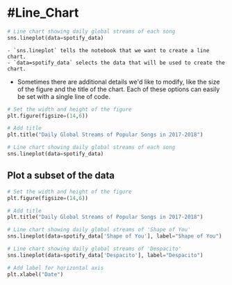 
# #Line_Chart

```python
# Line chart showing daily global streams of each song 
sns.lineplot(data=spotify_data)
```

	- `sns.lineplot` tells the notebook that we want to create a line chart.
	- `data=spotify_data` selects the data that will be used to create the chart.

- Sometimes there are additional details we'd like to modify, like the size of the figure and the title of the chart. Each of these options can easily be set with a single line of code.
```python
# Set the width and height of the figure
plt.figure(figsize=(14,6))

# Add title
plt.title("Daily Global Streams of Popular Songs in 2017-2018")

# Line chart showing daily global streams of each song 
sns.lineplot(data=spotify_data)
```

## Plot a subset of the data

```python
# Set the width and height of the figure
plt.figure(figsize=(14,6))

# Add title
plt.title("Daily Global Streams of Popular Songs in 2017-2018")

# Line chart showing daily global streams of 'Shape of You'
sns.lineplot(data=spotify_data['Shape of You'], label="Shape of You")

# Line chart showing daily global streams of 'Despacito'
sns.lineplot(data=spotify_data['Despacito'], label="Despacito")

# Add label for horizontal axis
plt.xlabel("Date")
```